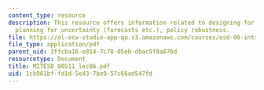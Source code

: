 ```yaml
---
content_type: resource
description: This resource offers information related to designing for flexibility;
  planning for uncertainty (forecasts etc.), policy robustness.
file: https://ol-ocw-studio-app-qa.s3.amazonaws.com/courses/esd-00-introduction-to-engineering-systems-spring-2011/1cb961bffd1d5e437be957c66ad547fd_MITESD_00S11_lec06.pdf
file_type: application/pdf
parent_uid: 3ffcba16-e814-7c70-05eb-dbac5f8a876d
resourcetype: Document
title: MITESD_00S11_lec06.pdf
uid: 1cb961bf-fd1d-5e43-7be9-57c66ad547fd
---
```

